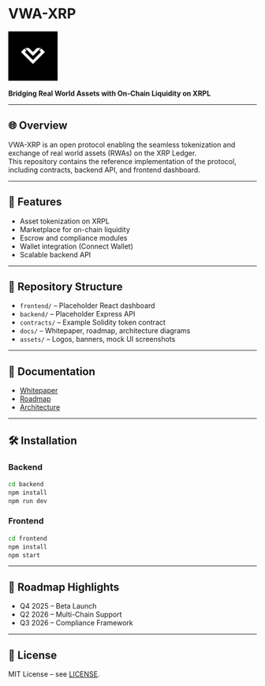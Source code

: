 # VWA-XRP

<img src="assets/logo.jpg" alt="Logo" width="100"/>

**Bridging Real World Assets with On-Chain Liquidity on XRPL**

---

## 🌐 Overview
VWA-XRP is an open protocol enabling the seamless tokenization and exchange of real world assets (RWAs) on the XRP Ledger.  
This repository contains the reference implementation of the protocol, including contracts, backend API, and frontend dashboard.

---

## 🚀 Features
- Asset tokenization on XRPL
- Marketplace for on-chain liquidity
- Escrow and compliance modules
- Wallet integration (Connect Wallet)
- Scalable backend API

---

## 📂 Repository Structure
- `frontend/` – Placeholder React dashboard
- `backend/` – Placeholder Express API
- `contracts/` – Example Solidity token contract
- `docs/` – Whitepaper, roadmap, architecture diagrams
- `assets/` – Logos, banners, mock UI screenshots

---

## 📖 Documentation
- [Whitepaper](docs/WHITEPAPER.md)
- [Roadmap](docs/ROADMAP.md)
- [Architecture](docs/ARCHITECTURE.md)

---

## 🛠️ Installation

### Backend
```bash
cd backend
npm install
npm run dev
```

### Frontend
```bash
cd frontend
npm install
npm start
```

---

## 📅 Roadmap Highlights
- Q4 2025 – Beta Launch
- Q2 2026 – Multi-Chain Support
- Q3 2026 – Compliance Framework

---

## 📜 License
MIT License – see [LICENSE](LICENSE).
